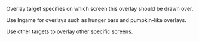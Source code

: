 Overlay target specifies on which screen this overlay should be drawn over.

Use Ingame for overlays such as hunger bars and pumpkin-like overlays.

Use other targets to overlay other specific screens.